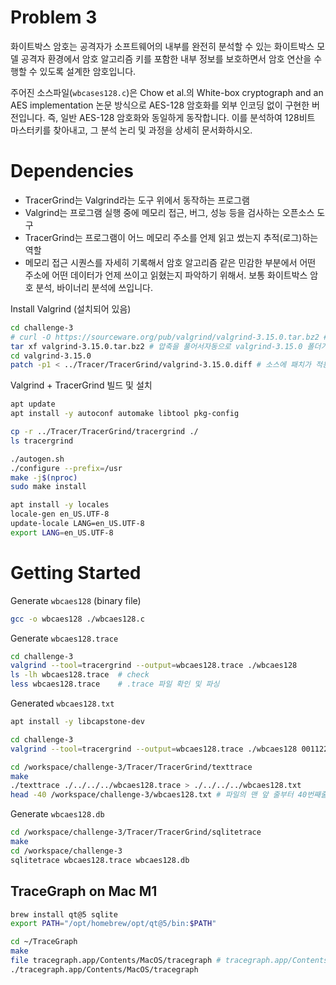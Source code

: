 # Problem 3

화이트박스 암호는 공격자가 소프트웨어의 내부를 완전히 분석할 수 있는 화이트박스 모델 공격자 환경에서 암호 알고리즘 키를 포함한 내부 정보를 보호하면서 암호 연산을 수행할 수 있도록 설계한 암호입니다.

주어진 소스파일(`wbcases128.c`)은 Chow et al.의 White-box cryptograph and an AES implementation 논문 방식으로 AES-128 암호화를 외부 인코딩 없이 구현한 버전입니다. 즉, 일반 AES-128 암호화와 동일하게 동작합니다. 이를 분석하여 128비트 마스터키를 찾아내고, 그 분석 논리 및 과정을 상세히 문서화하시오.

# Dependencies

- TracerGrind는 Valgrind라는 도구 위에서 동작하는 프로그램
- Valgrind는 프로그램 실행 중에 메모리 접근, 버그, 성능 등을 검사하는 오픈소스 도구
- TracerGrind는 프로그램이 어느 메모리 주소를 언제 읽고 썼는지 추적(로그)하는 역할
- 메모리 접근 시퀀스를 자세히 기록해서 암호 알고리즘 같은 민감한 부분에서 어떤 주소에 어떤 데이터가 언제 쓰이고 읽혔는지 파악하기 위해서. 보통 화이트박스 암호 분석, 바이너리 분석에 쓰입니다.

Install Valgrind (설치되어 있음)

```bash
cd challenge-3
# curl -O https://sourceware.org/pub/valgrind/valgrind-3.15.0.tar.bz2 # Valgrind 3.15.0 공식 소스 압축 파일을 다운
tar xf valgrind-3.15.0.tar.bz2 # 압축을 풀어서자동으로 valgrind-3.15.0 폴더가 생성
cd valgrind-3.15.0
patch -p1 < ../Tracer/TracerGrind/valgrind-3.15.0.diff # 소스에 패치가 적용
```

Valgrind + TracerGrind 빌드 및 설치

```bash
apt update
apt install -y autoconf automake libtool pkg-config

cp -r ../Tracer/TracerGrind/tracergrind ./
ls tracergrind

./autogen.sh
./configure --prefix=/usr
make -j$(nproc)
sudo make install

apt install -y locales
locale-gen en_US.UTF-8
update-locale LANG=en_US.UTF-8
export LANG=en_US.UTF-8
```

# Getting Started

Generate `wbcaes128` (binary file)

```bash
gcc -o wbcaes128 ./wbcaes128.c
```

Generate `wbcaes128.trace`

```bash
cd challenge-3
valgrind --tool=tracergrind --output=wbcaes128.trace ./wbcaes128
ls -lh wbcaes128.trace  # check
less wbcaes128.trace    # .trace 파일 확인 및 파싱
```

Generated `wbcaes128.txt`

```bash
apt install -y libcapstone-dev

cd challenge-3
valgrind --tool=tracergrind --output=wbcaes128.trace ./wbcaes128 00112233445566778899aabbccddeeff # TracerGrind를 사용해 화이트박스 암호 바이너리 wbcaes128의 실행 과정을 추적하는 명령어

cd /workspace/challenge-3/Tracer/TracerGrind/texttrace
make
./texttrace ./../../../wbcaes128.trace > ./../../../wbcaes128.txt
head -40 /workspace/challenge-3/wbcaes128.txt # 파일의 맨 앞 줄부터 40번째줄까지를 출력하는 command
```

Generate `wbcaes128.db`

```bash
cd /workspace/challenge-3/Tracer/TracerGrind/sqlitetrace
make
cd /workspace/challenge-3
sqlitetrace wbcaes128.trace wbcaes128.db
```

## TraceGraph on Mac M1

```bash
brew install qt@5 sqlite
export PATH="/opt/homebrew/opt/qt@5/bin:$PATH"
```

```bash
cd ~/TraceGraph
make
file tracegraph.app/Contents/MacOS/tracegraph # tracegraph.app/Contents/MacOS/tracegraph: Mach-O 64-bit executable arm64
./tracegraph.app/Contents/MacOS/tracegraph
```